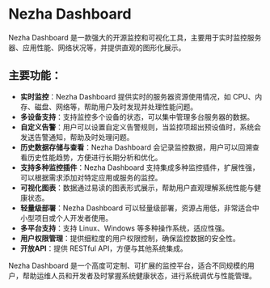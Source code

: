 # Nezha Dashboard

Nezha Dashboard 是一款强大的开源监控和可视化工具，主要用于实时监控服务器、应用性能、网络状况等，并提供直观的图形化展示。

## 主要功能：

- **实时监控**：Nezha Dashboard 提供实时的服务器资源使用情况，如 CPU、内存、磁盘、网络等，帮助用户及时发现并处理性能问题。
- **多设备支持**：支持监控多个设备的状态，可以集中管理多台服务器的数据。
- **自定义告警**：用户可以设置自定义告警规则，当监控项超出预设值时，系统会发送告警通知，帮助及时处理问题。
- **历史数据存储与查看**：Nezha Dashboard 会记录监控数据，用户可以回溯查看历史性能趋势，方便进行长期分析和优化。
- **支持多种监控插件**：Nezha Dashboard 支持集成多种监控插件，扩展性强，可以根据需求添加对特定应用或服务的监控。
- **可视化图表**：数据通过易读的图表形式展示，帮助用户直观理解系统性能与健康状态。
- **轻量级部署**：Nezha Dashboard 可以轻量级部署，资源占用低，非常适合中小型项目或个人开发者使用。
- **多平台支持**：支持 Linux、Windows 等多种操作系统，适应性强。
- **用户权限管理**：提供细粒度的用户权限控制，确保监控数据的安全性。
- **开放API**：提供 RESTful API，方便与其他系统集成。

Nezha Dashboard 是一个高度可定制、可扩展的监控平台，适合不同规模的用户，帮助运维人员和开发者及时掌握系统健康状态，进行系统调优与性能管理。